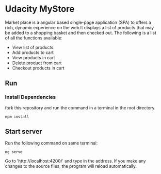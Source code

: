 # Udacity MyStore

Market place is a angular based  single-page application (SPA) to offers a rich, dynamic experience on the web.It displays a list of products that may be added to a shopping basket and then checked out. The following is a list of all the functions available:

* View list of products
* Add products to cart
* View products in cart
* Delete product from cart 
* Checkout products in cart 


## Run 
### Install Dependencies 
fork this repository and run the command in a terminal in the root directory.

```
npm install
```

## Start server
Run the following command on same terminal:
```
ng serve
```
Go to 'http://localhost:4200/' and type in the address. If you make any changes to the source files, the program will reload automatically.



